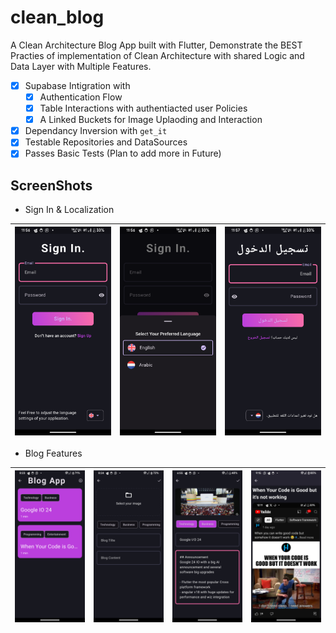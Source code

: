 # clean_blog

A Clean Architecture Blog App built with Flutter, Demonstrate the BEST Practies of implementation of Clean Architecture  with shared Logic and Data Layer with Multiple Features.

- [X] Supabase Intigration with 
    - [X] Authentication Flow
    - [X] Table Interactions with authentiacted user Policies
    - [X] A Linked Buckets for Image Uplaoding and Interaction

- [X] Dependancy Inversion with `get_it`
- [X] Testable Repositories and DataSources
- [X] Passes Basic Tests (Plan to add more in Future)  

## ScreenShots
-  Sign In & Localization  


![h](https://github.com/Yossef-Dawoad/el_blog/blob/dev/app_screens/sign_in.png)  |  ![b](https://github.com/Yossef-Dawoad/el_blog/blob/dev/app_screens/localization.png) |  ![b](https://github.com/Yossef-Dawoad/el_blog/blob/dev/app_screens/arabic.png)
:-------------------------:|:-------------------------:|:-------------------------:

-  Blog Features  


![h](https://github.com/Yossef-Dawoad/el_blog/blob/dev/app_screens/blogs.png)  |  ![b](https://github.com/Yossef-Dawoad/el_blog/blob/dev/app_screens/create_blog_empty.png) |  ![b](https://github.com/Yossef-Dawoad/el_blog/blob/dev/app_screens/create_blog.png) |  ![b](https://github.com/Yossef-Dawoad/el_blog/blob/dev/app_screens/display_blog.png)
:-------------------------:|:-------------------------:|:-------------------------:|:-------------------------: